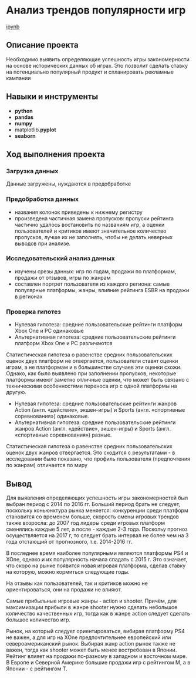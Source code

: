 # Анализ трендов популярности игр

[ipynb](https://github.com/mvs834/Yandex.Practicum-RUS/blob/70c59be797102d116f4c28cddf0e1248c2386344/Games%20popularity%20trends%20analysis/Games_popularity_trends_analysis.ipynb)

## Описание проекта

Необходимо выявить определяющие успешность игры закономерности на основе исторических данных об играх. Это позволит сделать ставку на потенциально популярный продукт и спланировать рекламные кампании

## Навыки и инструменты

- **python**
- **pandas**
- **numpy**
- matplotlib.**pyplot**
- **seaborn**

## Ход выполнения проекта
### Загрузка данных
Данные загружены, нуждаются в предобработке
### Предобработка данных
- названия колонок приведены к нижнему регистру
- произведена частичная замена пропусков: пропуски рейтинга частично удалось востановить по названиям игр, а оценки пользователей и критиков имеют значительное количество пропусков, лучше их не заполнять, чтобы не делать неверных выводов при анализе.

### Исследовательский анализ данных
- изучены срезы данных: игр по годам, продажи по платформам, продажи от отзывов, игры по жанрам
- составлен портрет пользователя из каждого региона: самые популярные платформы, жанры, влияние рейтинга ESBR на продажи в регионах

### Проверка гипотез
- Нулевая гипотеза: средние пользовательские рейтинги платформ Xbox One и PC одинаковые
- Альтернативная гипотеза: средние пользовательские рейтинги платформ Xbox One и PC различаются

Статистическая гипотеза о равенстве средних пользовательских оценок двух платформ не отвергается, пользователи ставят оценки играм, а не платформам и в большинстве случаев эти оценки схожи. Однако, как было выявлено при заполнении пропусков, некоторые платформы имеют заметно отличные оценки, что может быть связано с техническими особенностями переноса игр с одной платформы на другую.

- Нулевая гипотеза: средние пользовательские рейтинги жанров Action (англ. «действие», экшен-игры) и Sports (англ. «спортивные соревнования») одинаковые.
- Альтернативная гипотеза: средние пользовательские рейтинги жанров Action (англ. «действие», экшен-игры) и Sports (англ. «спортивные соревнования») разные.

Статистическая гипотеза о равенстве средних пользовательских оценок двух жанров отвергается. Это сходится с результатами - в исследовании было показано, что профиль пользователя (предпочтения по жанрам) отличается по миру

## Вывод

Для выявления определяющих успешность игры закономерностей был выбран период с 2014 по 2016 гг. Больший период брать не следует, поскольку коньюнктура рынка меняется: конкуренции среди платформ становится со временем больше, скорость смены игровых трендов также возросла: до 2007 год лидеры среди игровых платформ сменялись каждые 5 лет, а после - каждые 2-3 года. Поскольу прогноз осуществляется на 2017 г, то следует брать интервал не более чем на 3 года отстающий от прогнозного, т.е. 2014-2016 гг.

В последнее время наиболее популярными являются платформы PS4 и XOne, однако и их популярность начала спадать с 2015 г. Это означает, что скоро на рынке появится новая игровая платформа, сделав ставку на которую, можно кормиться следующие годы.

На отзывы как пользователей, так и критиков можно не ориентироваться, они на продажи не влияют.

Самые прибыльные игровые жанры - action и shooter. Причём, для максимизации прибыли в жанре shooter нужно сделать небольшое количество качественных игр, тогда как в жанре action следует сделать большое количество игр.

Рынок, на который следует ориентироваться, вибирая платформу PS4 не важен, а для игр на XOne предпочтительнее европейский или североамериканский рынок. Выбирая жанр action рынок также не важен, тогда как shooter может быть менее востребован в Японии. Рейтинг влияет на продажи по-разному в западном и восточном мире. В Европе и Северной Америке большие продажи игр с рейтингом M, а в Японии - с рейтингом T.
